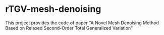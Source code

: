 # rTGV-mesh-denoising
This project provides the code of paper "A Novel Mesh Denoising Method Based on Relaxed Second-Order Total Generalized Variation“
